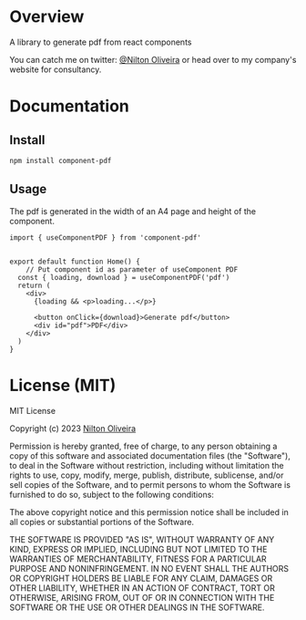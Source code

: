 # Overview
A library to generate pdf from react components

You can catch me on twitter: [@Nilton Oliveira](https://www.linkedin.com/in/nilton-oliveira-link/) or head over to my company's website for consultancy.

# Documentation
## Install
```bash
npm install component-pdf
```
## Usage
The pdf is generated in the width of an A4 page and height of the component.
```tsx
import { useComponentPDF } from 'component-pdf'


export default function Home() {
    // Put component id as parameter of useComponent PDF
  const { loading, download } = useComponentPDF('pdf')
  return (
    <div>
      {loading && <p>loading...</p>}

      <button onClick={download}>Generate pdf</button>
      <div id="pdf">PDF</div>
    </div>
  )
}
```

# License (MIT)
MIT License

Copyright (c) 2023 [Nilton Oliveira](https://www.linkedin.com/in/nilton-oliveira-link/)

Permission is hereby granted, free of charge, to any person obtaining a copy
of this software and associated documentation files (the "Software"), to deal
in the Software without restriction, including without limitation the rights
to use, copy, modify, merge, publish, distribute, sublicense, and/or sell
copies of the Software, and to permit persons to whom the Software is
furnished to do so, subject to the following conditions:

The above copyright notice and this permission notice shall be included in all
copies or substantial portions of the Software.

THE SOFTWARE IS PROVIDED "AS IS", WITHOUT WARRANTY OF ANY KIND, EXPRESS OR
IMPLIED, INCLUDING BUT NOT LIMITED TO THE WARRANTIES OF MERCHANTABILITY,
FITNESS FOR A PARTICULAR PURPOSE AND NONINFRINGEMENT. IN NO EVENT SHALL THE
AUTHORS OR COPYRIGHT HOLDERS BE LIABLE FOR ANY CLAIM, DAMAGES OR OTHER
LIABILITY, WHETHER IN AN ACTION OF CONTRACT, TORT OR OTHERWISE, ARISING FROM,
OUT OF OR IN CONNECTION WITH THE SOFTWARE OR THE USE OR OTHER DEALINGS IN THE
SOFTWARE.